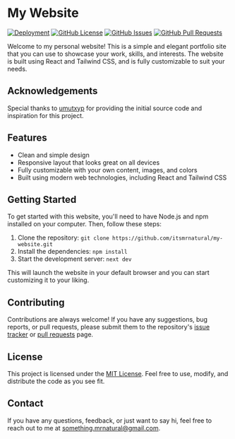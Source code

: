 # My Website

[![Deployment](https://img.shields.io/badge/Vercel-View%20Deployment-black?style=flat-square)](https://itsmrnatural.vercel.app)
[![GitHub License](https://img.shields.io/github/license/itsmrnatural/my-website?label=License&style=flat-square)](/LICENSE.md)
[![GitHub Issues](https://img.shields.io/github/issues/itsmrnatural/my-website?label=Issues&style=flat-square)](https://github.com/itsmrnatural/my-website/issues)
[![GitHub Pull Requests](https://img.shields.io/github/issues-pr/itsmrnatural/my-website?label=Pull%20Requests&style=flat-square)](https://github.com/itsmrnatural/my-website/pulls)

Welcome to my personal website! This is a simple and elegant portfolio site that you can use to showcase your work, skills, and interests. The website is built using React and Tailwind CSS, and is fully customizable to suit your needs.

## Acknowledgements

Special thanks to [umutxyp](https://github.com/umutxyp) for providing the initial source code and inspiration for this project.

## Features

- Clean and simple design
- Responsive layout that looks great on all devices
- Fully customizable with your own content, images, and colors
- Built using modern web technologies, including React and Tailwind CSS

## Getting Started

To get started with this website, you'll need to have Node.js and npm installed on your computer. Then, follow these steps:

1. Clone the repository: `git clone https://github.com/itsmrnatural/my-website.git`
2. Install the dependencies: `npm install`
3. Start the development server: `next dev`

This will launch the website in your default browser and you can start customizing it to your liking.

## Contributing

Contributions are always welcome! If you have any suggestions, bug reports, or pull requests, please submit them to the repository's [issue tracker](https://github.com/itsmrnatural/my-website/issues) or [pull requests](https://github.com/itsmrnatural/my-website/pulls) page.

## License

This project is licensed under the [MIT License](/LICENSE.md). Feel free to use, modify, and distribute the code as you see fit.

## Contact

If you have any questions, feedback, or just want to say hi, feel free to reach out to me at [something.mrnatural@gmail.com](mailto:something.mrnatural@gmail.com).
